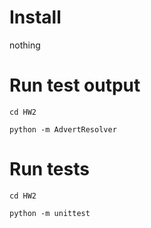 # Install
nothing

# Run test output
``` cd HW2 ```

``` python -m AdvertResolver ```

# Run tests
``` cd HW2 ```

``` python -m unittest ```